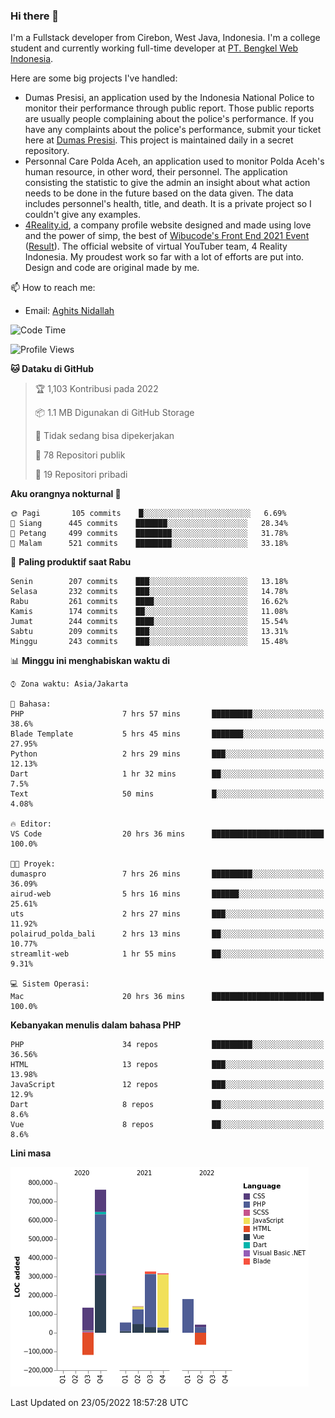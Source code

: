 ### Hi there 👋
I'm a Fullstack developer from Cirebon, West Java, Indonesia. I'm a college student and currently working full-time developer at [PT. Bengkel Web Indonesia](https://github.com/PT-Bengkel-Web-Indonesia).

Here are some big projects I've handled:
- Dumas Presisi, an application used by the Indonesia National Police to monitor their performance through public report. Those public reports are usually people complaining about the police's performance. If you have any complaints about the police's performance, submit your ticket here at [Dumas Presisi](https://dumaspresisi.polri.go.id/dumaspro). This project is maintained daily in a secret repository.
- Personnal Care Polda Aceh, an application used to monitor Polda Aceh's human resource, in other word, their personnel. The application consisting the statistic to give the admin an insight about what action needs to be done in the future based on the data given. The data includes personnel's health, title, and death. It is a private project so I couldn't give any examples.
- [4Reality.id](https://4reality.id), a company profile website designed and made using love and the power of simp, the best of [Wibucode's Front End 2021 Event](https://github.com/wibucode02/submision-event-frontend-2021) ([Result](https://github.com/wibucode02/top-5-pemenang-event-front-end-wibucode-2021)). The official website of virtual YouTuber team, 4 Reality Indonesia. My proudest work so far with a lot of efforts are put into. Design and code are original made by me.

📫 How to reach me:
- Email: [Aghits Nidallah](mailto:yourlovelydev@gmail.com)

<!--START_SECTION:waka-->
![Code Time](http://img.shields.io/badge/Code%20Time-0%20secs-blue)

![Profile Views](http://img.shields.io/badge/Profil%20dilihat-0-blue)

**🐱 Dataku di GitHub** 

> 🏆 1,103 Kontribusi pada 2022
 > 
> 📦 1.1 MB Digunakan di GitHub Storage 
 > 
> 🚫 Tidak sedang bisa dipekerjakan
 > 
> 📜 78 Repositori publik 
 > 
> 🔑 19 Repositori pribadi  
 > 
**Aku orangnya nokturnal 🦉** 

```text
🌞 Pagi       105 commits    █░░░░░░░░░░░░░░░░░░░░░░░░   6.69% 
🌆 Siang      445 commits    ███████░░░░░░░░░░░░░░░░░░   28.34% 
🌃 Petang     499 commits    ████████░░░░░░░░░░░░░░░░░   31.78% 
🌙 Malam      521 commits    ████████░░░░░░░░░░░░░░░░░   33.18%

```
📅 **Paling produktif saat Rabu** 

```text
Senin        207 commits    ███░░░░░░░░░░░░░░░░░░░░░░   13.18% 
Selasa       232 commits    ███░░░░░░░░░░░░░░░░░░░░░░   14.78% 
Rabu         261 commits    ████░░░░░░░░░░░░░░░░░░░░░   16.62% 
Kamis        174 commits    ██░░░░░░░░░░░░░░░░░░░░░░░   11.08% 
Jumat        244 commits    ████░░░░░░░░░░░░░░░░░░░░░   15.54% 
Sabtu        209 commits    ███░░░░░░░░░░░░░░░░░░░░░░   13.31% 
Minggu       243 commits    ███░░░░░░░░░░░░░░░░░░░░░░   15.48%

```


📊 **Minggu ini menghabiskan waktu di** 

```text
⌚︎ Zona waktu: Asia/Jakarta

💬 Bahasa: 
PHP                      7 hrs 57 mins       █████████░░░░░░░░░░░░░░░░   38.6% 
Blade Template           5 hrs 45 mins       ███████░░░░░░░░░░░░░░░░░░   27.95% 
Python                   2 hrs 29 mins       ███░░░░░░░░░░░░░░░░░░░░░░   12.13% 
Dart                     1 hr 32 mins        ██░░░░░░░░░░░░░░░░░░░░░░░   7.5% 
Text                     50 mins             █░░░░░░░░░░░░░░░░░░░░░░░░   4.08%

🔥 Editor: 
VS Code                  20 hrs 36 mins      █████████████████████████   100.0%

🐱‍💻 Proyek: 
dumaspro                 7 hrs 26 mins       █████████░░░░░░░░░░░░░░░░   36.09% 
airud-web                5 hrs 16 mins       ██████░░░░░░░░░░░░░░░░░░░   25.61% 
uts                      2 hrs 27 mins       ███░░░░░░░░░░░░░░░░░░░░░░   11.92% 
polairud_polda_bali      2 hrs 13 mins       ██░░░░░░░░░░░░░░░░░░░░░░░   10.77% 
streamlit-web            1 hr 55 mins        ██░░░░░░░░░░░░░░░░░░░░░░░   9.31%

💻 Sistem Operasi: 
Mac                      20 hrs 36 mins      █████████████████████████   100.0%

```

**Kebanyakan menulis dalam bahasa PHP** 

```text
PHP                      34 repos            █████████░░░░░░░░░░░░░░░░   36.56% 
HTML                     13 repos            ███░░░░░░░░░░░░░░░░░░░░░░   13.98% 
JavaScript               12 repos            ███░░░░░░░░░░░░░░░░░░░░░░   12.9% 
Dart                     8 repos             ██░░░░░░░░░░░░░░░░░░░░░░░   8.6% 
Vue                      8 repos             ██░░░░░░░░░░░░░░░░░░░░░░░   8.6%

```


**Lini masa**

![Chart not found](https://raw.githubusercontent.com/NikarashiHatsu/NikarashiHatsu/master/charts/bar_graph.png) 


 Last Updated on 23/05/2022 18:57:28 UTC
<!--END_SECTION:waka-->

